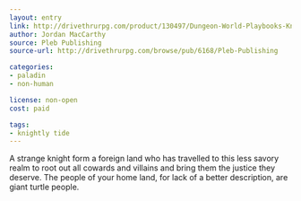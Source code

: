 ```yaml
---
layout: entry
link: http://drivethrurpg.com/product/130497/Dungeon-World-Playbooks-Knightly-Tide-Bundle
author: Jordan MacCarthy
source: Pleb Publishing
source-url: http://drivethrurpg.com/browse/pub/6168/Pleb-Publishing

categories:
- paladin
- non-human

license: non-open
cost: paid

tags:
- knightly tide
---
```


A strange knight form a foreign land who has travelled to this less savory realm to root out all cowards and villains and bring them the justice they deserve. The people of your home land, for lack of a better description, are giant turtle people.

